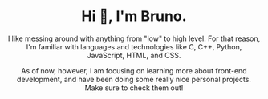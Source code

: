 <h1 align="center">Hi 👋, I'm Bruno.</h1>

<p align="center">I like messing around with anything from "low" to high level. For that reason, I'm familiar with languages and technologies like C, C++, Python, JavaScript, HTML, and CSS.</p>
<p align="center">As of now, however, I am focusing on learning more about front-end development, and have been doing some really nice personal projects. Make sure to check them out!</p>
